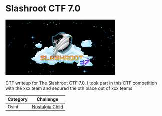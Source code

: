 # Slashroot CTF 7.0

![preview](preview.png)

CTF writeup for The Slashroot CTF 7.0. I took part in this CTF competition with the xxx team and secured the xth place out of xxx teams


| Category | Challenge |
|   ---    |    ---    |
|   Osint  | [Nostalgia Child](https://github.com/nutm3/ctf-writeups/tree/main/Slashroot%20CTF%207.0/Nostalgia%20Child/)
